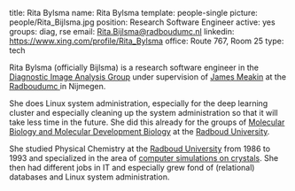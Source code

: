 title: Rita Bylsma
name: Rita Bylsma
template: people-single
picture: people/Rita_Bijlsma.jpg
position: Research Software Engineer
active: yes
groups: diag, rse
email: Rita.Bijlsma@radboudumc.nl
linkedin: https://www.xing.com/profile/Rita_Bylsma
office: Route 767, Room 25
type: tech

Rita Bylsma (officially Bijlsma) is a research software engineer in the
<a href="http://diagnijmegen.nl/index.php/Home">Diagnostic Image Analysis Group</a>
under supervision of <a href="http://radboudimaging.nl/index.php/Person?name=James_Meakin">James Meakin</a>
at the <a href="https://www.radboudumc.nl/en/research">Radboudumc </a>in Nijmegen.

She does Linux system administration, especially for the deep learning cluster and
especially cleaning up the system administration so that it will take less time in the future.
She did this already for the groups of <a href="http://molbio.science.ru.nl/">Molecular Biology
and Molecular Development Biology</a> at the <a href="http://www.ru.nl/english/">Radboud University</a>.

She studied Physical Chemistry</a>
at the <a href="http://www.ru.nl/english/">Radboud University</a>
from 1986 to 1993 and specialized in the area of
<a href="https://www.ru.nl/ssc/vm-research/research-topics/morphology/morphology-0/">computer simulations on crystals</a>.
She then had different jobs in IT and especially grew fond of (relational) databases
and Linux system administration.
